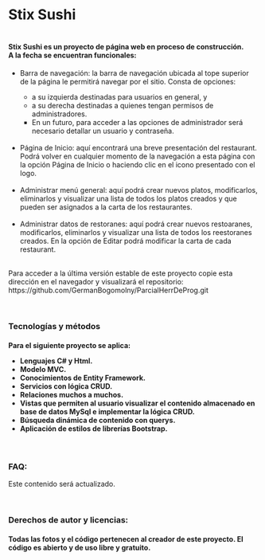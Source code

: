 <body>
    <h1>Stix Sushi<h1>
            <h4>
                Stix Sushi es un proyecto de página web en proceso de construcción. <br>
                A la fecha se encuentran funcionales: </h4>
            <ul>
                <li> Barra de navegación: la barra de navegación ubicada al tope superior de la página le
                    permitirá
                    navegar por el sitio. Consta de opciones: </li>
                <ul>
                    <li style="list-style-type: circle;">a su izquierda destinadas para usuarios en general, y
                    </li>
                    <li style="list-style-type: circle;">a su derecha destinadas a quienes tengan permisos de
                        administradores.</li>
                    <li style="list-style-type: square;">En un futuro, para acceder a las opciones de
                        administrador
                        será necesario detallar un usuario y contraseña.</li> <br>
                </ul>
                <li>Página de Inicio: aquí encontrará una breve presentación del restaurant. Podrá volver en
                    cualquier momento de la navegación a esta página con la opción Página de Inicio o haciendo
                    clic
                    en el icono
                    presentado con el logo.</li> <br>
                <li>Administrar menú general: aquí podrá crear nuevos platos, modificarlos, eliminarlos y
                    visualizar
                    una lista de todos los platos creados y que pueden ser asignados a la carta de los
                    restaurantes.
                </li> <br>
                <li>Administrar datos de restoranes: aquí podrá crear nuevos restoaranes, modificarlos,
                    eliminarlos
                    y visualizar una lista de todos los reestoranes creados. En la opción de Editar podrá
                    modificar
                    la carta de
                    cada restaurant.</li> <br>
            </ul>
            <p>
                Para acceder a la última versión estable de este proyecto copie esta dirección en el navegador y
                visualizará
                el repositorio: https://github.com/GermanBogomolny/ParcialHerrDeProg.git
            </p>
            <br>
            <h3>Tecnologías y métodos</h3>
            <h4>
                <p> Para el siguiente proyecto se aplica:</p>
                <ul>
                    <li>Lenguajes C# y Html.</li>
                    <li>Modelo MVC.</li>
                    <li>Conocimientos de Entity Framework.</li>
                    <li>Servicios con lógica CRUD.</li>
                    <li>Relaciones muchos a muchos.</li>
                    <li>Vistas que permiten al usuario visualizar el contenido almacenado en base de datos MySql e
                        implementar la lógica CRUD.</li>
                    <li>Búsqueda dinámica de contenido con querys.</li>
                    <li>Aplicación de estilos de librerías Bootstrap.</li>
                </ul>
            </h4><br>
            <h3>FAQ: </h3>
            <p>Este contenido será actualizado.</p><br>
            <h3>Derechos de autor y licencias: </h3>
            <h4>
                    Todas las fotos y el código pertenecen al creador de este proyecto. El código es abierto y de
                    uso libre y gratuito.
            </h4>
</body>
